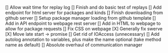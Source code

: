 
[] Allow wait time for replay log
[] Finish and do basic test of replays
[] Add endpoint for html server for packages and kinds
[] Finish downloading from github server
[] Setup package manager loading from github template
[] Add in API endpoint to webpage rest server
[] Add in HTML to webpage to allow for package requests
[] Fix CSS on webpage
[X] Generally fix swerve
[X] Move late start -> promise
[] Get rid of IOAccess (unnecessary)
[] Add autolog annotation to variables, plus make the name optional (take method name as default)
[] Absolute overhaul of communication manager
